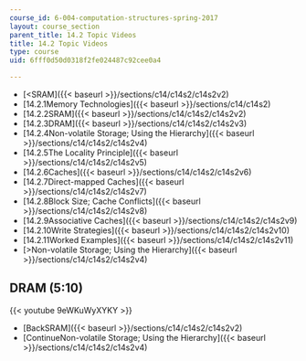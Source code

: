 ```yaml
---
course_id: 6-004-computation-structures-spring-2017
layout: course_section
parent_title: 14.2 Topic Videos
title: 14.2 Topic Videos
type: course
uid: 6fff0d50d0318f2fe024487c92cee0a4

---
```


*   [<SRAM]({{< baseurl >}}/sections/c14/c14s2/c14s2v2)
*   [14.2.1Memory Technologies]({{< baseurl >}}/sections/c14/c14s2)
*   [14.2.2SRAM]({{< baseurl >}}/sections/c14/c14s2/c14s2v2)
*   [14.2.3DRAM]({{< baseurl >}}/sections/c14/c14s2/c14s2v3)
*   [14.2.4Non-volatile Storage; Using the Hierarchy]({{< baseurl >}}/sections/c14/c14s2/c14s2v4)
*   [14.2.5The Locality Principle]({{< baseurl >}}/sections/c14/c14s2/c14s2v5)
*   [14.2.6Caches]({{< baseurl >}}/sections/c14/c14s2/c14s2v6)
*   [14.2.7Direct-mapped Caches]({{< baseurl >}}/sections/c14/c14s2/c14s2v7)
*   [14.2.8Block Size; Cache Conflicts]({{< baseurl >}}/sections/c14/c14s2/c14s2v8)
*   [14.2.9Associative Caches]({{< baseurl >}}/sections/c14/c14s2/c14s2v9)
*   [14.2.10Write Strategies]({{< baseurl >}}/sections/c14/c14s2/c14s2v10)
*   [14.2.11Worked Examples]({{< baseurl >}}/sections/c14/c14s2/c14s2v11)
*   [\>Non-volatile Storage; Using the Hierarchy]({{< baseurl >}}/sections/c14/c14s2/c14s2v4)

DRAM (5:10)
-----------

{{< youtube 9eWKuWyXYKY >}}

*   [BackSRAM]({{< baseurl >}}/sections/c14/c14s2/c14s2v2)
*   [ContinueNon-volatile Storage; Using the Hierarchy]({{< baseurl >}}/sections/c14/c14s2/c14s2v4)